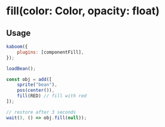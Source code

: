 # fill(color: Color, opacity: float)

## Usage

```js
kaboom({
    plugins: [componentFill],
});

loadBean();

const obj = add([
    sprite("bean"),
    pos(center()),
    fill(RED) // fill with red
]);

// restore after 3 seconds
wait(3, () => obj.fill(null));
```